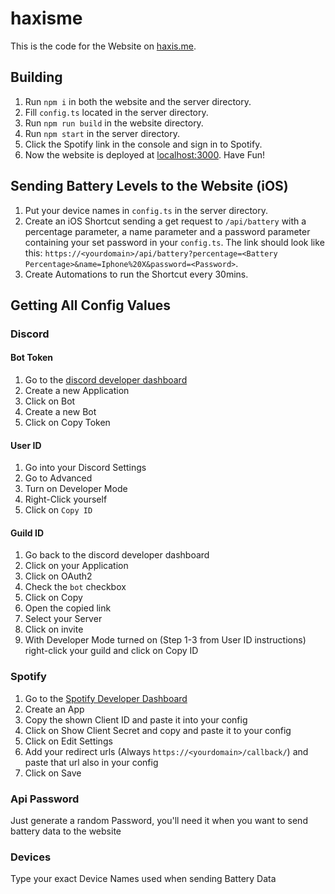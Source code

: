 # haxisme
This is the code for the Website on [haxis.me](https://haxis.me/).

## Building
1. Run `npm i` in both the website and the server directory.
2. Fill `config.ts` located in the server directory.
3. Run `npm run build` in the website directory.
4. Run `npm start` in the server directory.
5. Click the Spotify link in the console and sign in to Spotify.
6. Now the website is deployed at [localhost:3000](http://localhost:3000/). Have Fun!

## Sending Battery Levels to the Website (iOS)
1. Put your device names in `config.ts` in the server directory.
2. Create an iOS Shortcut sending a get request to `/api/battery` with a percentage parameter, 
   a name parameter and a password parameter containing your set password in your `config.ts`. 
   The link should look like this: `https://<yourdomain>/api/battery?percentage=<Battery Percentage>&name=Iphone%20X&password=<Password>`.
3. Create Automations to run the Shortcut every 30mins.

## Getting All Config Values
### Discord
#### Bot Token
1. Go to the [discord developer dashboard](https://discord.com/developers/applications/)
2. Create a new Application
3. Click on Bot
4. Create a new Bot
5. Click on Copy Token

#### User ID
1. Go into your Discord Settings
2. Go to Advanced
3. Turn on Developer Mode
4. Right-Click yourself
5. Click on `Copy ID`

#### Guild ID
1. Go back to the discord developer dashboard
2. Click on your Application
3. Click on OAuth2
4. Check the `bot` checkbox
5. Click on Copy
6. Open the copied link
7. Select your Server
8. Click on invite
9. With Developer Mode turned on (Step 1-3 from User ID instructions) right-click your guild and click on Copy ID

### Spotify
1. Go to the [Spotify Developer Dashboard](https://developer.spotify.com/dashboard/applications)
2. Create an App
3. Copy the shown Client ID and paste it into your config
4. Click on Show Client Secret and copy and paste it to your config
5. Click on Edit Settings
6. Add your redirect urls (Always `https://<yourdomain>/callback/`) and paste that url also in your config
7. Click on Save

### Api Password
Just generate a random Password, you'll need it when you want to send battery data to the website

### Devices
Type your exact Device Names used when sending Battery Data

